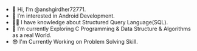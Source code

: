 - 👋 Hi, I’m @anshgirdher72771.
- 👀 I’m interested in Android Development.
- 🧑‍💻 I have knowledge about Structured Query Language(SQL).
- 🌱 I’m currently Exploring C Programming & Data Structure & Algorithms as a real World.
- 😎 I'm Currently Working on Problem Solving Skill.

<!---
anshgirdher72771/anshgirdher72771 is a ✨ special ✨ repository because its `README.md` (this file) appears on your GitHub profile.
You can click the Preview link to take a look at your changes.
--->
